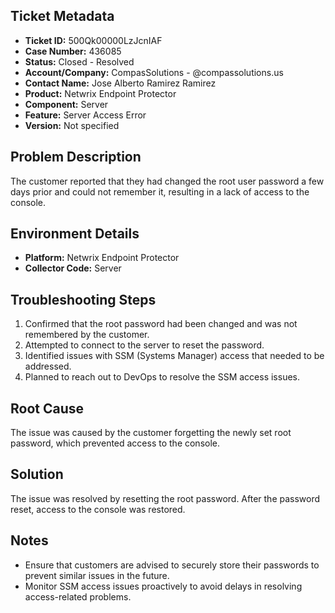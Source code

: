 ## Ticket Metadata
- **Ticket ID:** 500Qk00000LzJcnIAF
- **Case Number:** 436085
- **Status:** Closed - Resolved
- **Account/Company:** CompasSolutions - @compassolutions.us
- **Contact Name:** Jose Alberto Ramirez Ramirez
- **Product:** Netwrix Endpoint Protector
- **Component:** Server
- **Feature:** Server Access Error
- **Version:** Not specified

## Problem Description
The customer reported that they had changed the root user password a few days prior and could not remember it, resulting in a lack of access to the console.

## Environment Details
- **Platform:** Netwrix Endpoint Protector
- **Collector Code:** Server

## Troubleshooting Steps
1. Confirmed that the root password had been changed and was not remembered by the customer.
2. Attempted to connect to the server to reset the password.
3. Identified issues with SSM (Systems Manager) access that needed to be addressed.
4. Planned to reach out to DevOps to resolve the SSM access issues.

## Root Cause
The issue was caused by the customer forgetting the newly set root password, which prevented access to the console.

## Solution
The issue was resolved by resetting the root password. After the password reset, access to the console was restored.

## Notes
- Ensure that customers are advised to securely store their passwords to prevent similar issues in the future.
- Monitor SSM access issues proactively to avoid delays in resolving access-related problems.